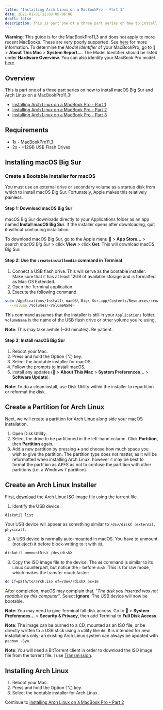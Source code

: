 ```yaml
---
title: "Installing Arch Linux on a MacBookPro - Part 1"
date: 2021-01-01T12:00:00-06:00
draft: false
description: This is part one of a three part series on how to install macOS Big Sur and Arch Linux on a MacBookPro11,3.
---
```


**Warning**: This guide is for the MacBookPro11,3 and does not apply to more recent MacBooks. These are very poorly supported. See [here](https://github.com/Dunedan/mbp-2016-linux) for more information. To determine the *Model Identifier* of your MacBookPro, go to  > **About This Mac** > **System Report...**. The Model Identifier should be listed under **Hardware Overview**. You can also identify your MacBook Pro model [here](https://support.apple.com/en-us/HT201300).

## Overview
This is part one of a three part series on how to install macOS Big Sur and Arch Linux on a MacBookPro11,3:

* [Installing Arch Linux on a MacBook Pro - Part 1](https://nickolaskraus.org/articles/installing-arch-linux-on-a-macbookpro-part-1/)
* [Installing Arch Linux on a MacBook Pro - Part 2](https://nickolaskraus.org/articles/installing-arch-linux-on-a-macbookpro-part-2/)
* [Installing Arch Linux on a MacBook Pro - Part 3](https://nickolaskraus.org/articles/installing-arch-linux-on-a-macbookpro-part-3/)

## Requirements
* 1x - MacBookPro11,3
* 2x - +12GB USB Flash Drives

## Installing macOS Big Sur
### Create a Bootable Installer for macOS
You must use an external drive or secondary volume as a startup disk from which to install macOS Big Sur. Fortunately, Apple makes this relatively painless.

#### Step 1: Download macOS Big Sur
macOS Big Sur downloads directly to your Applications folder as an app named **Install macOS Big Sur**. If the installer opens after downloading, quit it without continuing installation.

To download macOS Big Sur, go to the Apple menu  > **App Store...** > search *macOS Big Sur* > click **View** > click **Get**. This will download macOS Big Sur.

#### Step 2: Use the `createinstallmedia` command in Terminal
1. Connect a USB flash drive. This will serve as the bootable installer. Make sure that it has at least 12GB of available storage and is formatted as Mac OS Extended.
2. Open the Terminal application.
3. Execute the following command:

```bash
sudo /Applications/Install\ macOS\ Big\ Sur.app/Contents/Resources/createinstallmedia \
  --volume /Volumes/<VolumeName>
```

This command assumes that the installer is still in your `Applications` folder. `VolumeName` is the name of the USB flash drive or other volume you’re using.

**Note**: This may take awhile (~30 minutes). Be patient.

#### Step 3: Install macOS Big Sur
1. Reboot your Mac.
2. Press and hold the Option (⌥) key.
3. Select the bootable installer for macOS.
4. Follow the prompts to install macOS.
5. Install any updates ( > **About This Mac** > **System Preferences...** > **Software Update**).

**Note**: To do a clean install, use Disk Utility within the installer to repartition or reformat the disk.

## Create a Partition for Arch Linux
Next, we will create a partition for Arch Linux along side your macOS installation.

1. Open Disk Utility.
2. Select the drive to be partitioned in the left-hand column. Click **Partition**, then **Partition** again.
3. Add a new partition by pressing **+** and choose how much space you wish to give the partition. The partition type does not matter, as it will be reformatted when installing Arch Linux, however it may be best to format the partition as APFS as not to confuse the partition with other partitions (i.e. a Windows 7 partition).

## Create an Arch Linux Installer
First, [download](https://www.archlinux.org/download/) the Arch Linux ISO image file using the torrent file.

1. Identify the USB device.

```bash
diskutil list
```

Your USB device will appear as something similar to `/dev/diskX (external, physical)`.

2. A USB device is normally auto-mounted in macOS. You have to unmount (not eject) it before block-writing to it with `dd`.

```bash
diskutil unmountDisk /dev/diskX
```

3. Copy the ISO image file to the device. The `dd` command is similar to its Linux counterpart, but notice the `r` before `disk`. This is for raw mode, which makes the transfer much faster:

```bash
dd if=path/to/arch.iso of=/dev/rdiskX bs=1m
```

After completion, macOS may complain that, *”The disk you inserted was not readable by this computer”*. Select **Ignore**. The USB device will now be bootable.

**Note**: You may need to give Terminal full disk access. Go to  > **System Preferences...** > **Security & Privacy**, then add Terminal to **Full Disk Access**.

**Note**: The image can be burned to a CD, mounted as an ISO file, or be directly written to a USB stick using a utility like `dd`. It is intended for new installations only; an existing Arch Linux system can always be updated with `pacman -Syu`.

**Note**: You will need a BitTorrent client in order to download the ISO image file from the torrent file. I use [Transmission](https://transmissionbt.com/).

## Installing Arch Linux
1. Reboot your Mac.
2. Press and hold the Option (⌥) key.
3. Select the bootable installer for Arch Linux.

Continue to [Installing Arch Linux on a MacBook Pro - Part 2](https://nickolaskraus.org/articles/installing-arch-linux-on-a-macbookpro-part-2/)
